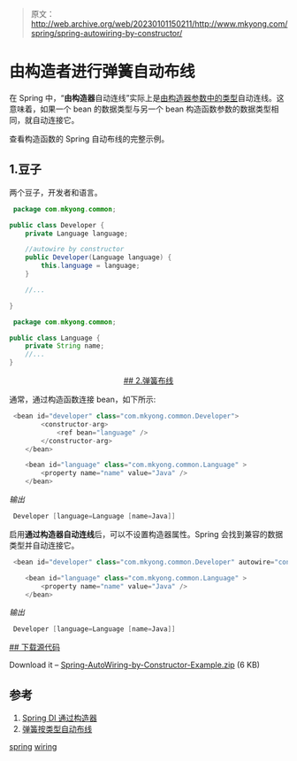 > 原文：<http://web.archive.org/web/20230101150211/http://www.mkyong.com/spring/spring-autowiring-by-constructor/>

# 由构造者进行弹簧自动布线

在 Spring 中，“**由构造器**自动连线”实际上是[由构造器参数中的类型](http://web.archive.org/web/20190216035626/http://www.mkyong.com/spring/spring-autowiring-by-type/)自动连线。这意味着，如果一个 bean 的数据类型与另一个 bean 构造函数参数的数据类型相同，就自动连接它。

查看构造函数的 Spring 自动布线的完整示例。

## 1.豆子

两个豆子，开发者和语言。

```java
 package com.mkyong.common;

public class Developer {
	private Language language;

	//autowire by constructor
	public Developer(Language language) {
		this.language = language;
	}

	//...

} 
```

```java
 package com.mkyong.common;

public class Language {
	private String name;
	//...
} 
```

 <ins class="adsbygoogle" style="display:block; text-align:center;" data-ad-format="fluid" data-ad-layout="in-article" data-ad-client="ca-pub-2836379775501347" data-ad-slot="6894224149">## 2.弹簧布线

通常，通过构造函数连接 bean，如下所示:

```java
 <bean id="developer" class="com.mkyong.common.Developer">
		<constructor-arg>
			<ref bean="language" />
		</constructor-arg>
	</bean>

	<bean id="language" class="com.mkyong.common.Language" >
		<property name="name" value="Java" />
	</bean> 
```

*输出*

```java
 Developer [language=Language [name=Java]] 
```

启用**通过构造器自动连线**后，可以不设置构造器属性。Spring 会找到兼容的数据类型并自动连接它。

```java
 <bean id="developer" class="com.mkyong.common.Developer" autowire="constructor" />

	<bean id="language" class="com.mkyong.common.Language" >
		<property name="name" value="Java" />
	</bean> 
```

*输出*

```java
 Developer [language=Language [name=Java]] 
```

 <ins class="adsbygoogle" style="display:block" data-ad-client="ca-pub-2836379775501347" data-ad-slot="8821506761" data-ad-format="auto" data-ad-region="mkyongregion">## 下载源代码

Download it – [Spring-AutoWiring-by-Constructor-Example.zip](http://web.archive.org/web/20190216035626/http://www.mkyong.com/wp-content/uploads/2011/06/Spring-AutoWiring-by-Constructor-Example.zip) (6 KB)

## 参考

1.  [Spring DI 通过构造器](http://web.archive.org/web/20190216035626/http://www.mkyong.com/spring/spring-di-via-constructor/)
2.  [弹簧按类型自动布线](http://web.archive.org/web/20190216035626/http://www.mkyong.com/spring/spring-autowiring-by-type/)

[spring](http://web.archive.org/web/20190216035626/http://www.mkyong.com/tag/spring/) [wiring](http://web.archive.org/web/20190216035626/http://www.mkyong.com/tag/wiring/)







